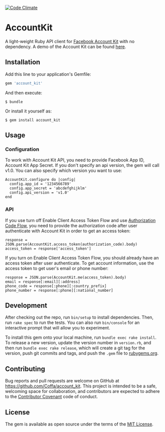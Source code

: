 [![Code Climate](https://codeclimate.com/github/Coffa/account_kit/badges/gpa.svg)](https://codeclimate.com/github/Coffa/account_kit)

# AccountKit
A light-weight Ruby API client for [Facebook Account Kit](https://developers.facebook.com/docs/accountkit) with no dependency.
A demo of the Account Kit can be found [here](https://www.facebook.com/FacebookforDevelopers/videos/10153620979588553/).

## Installation

Add this line to your application's Gemfile:

```ruby
gem 'account_kit'
```

And then execute:

    $ bundle

Or install it yourself as:

    $ gem install account_kit

## Usage

### Configuration

To work with Account Kit API, you need to provide Facebook App ID, Account Kit App Secret. If you don't specify an api version, the gem will call v1.0. You can also specify which version you want to use:

```
AccountKit.configure do |config|
  config.app_id = '1234566789'
  config.app_secret = 'abcdefghijklm'
  config.api_version = 'v1.0'
end
```

### API

If you use turn off Enable Client Access Token Flow and use [Authorization Code Flow](https://developers.facebook.com/docs/accountkit/accesstokens), you need to provide the authorization code after user authenticate with Account Kit in order to get an access token:

```
response = JSON.parse(AccountKit.access_token(authorization_code).body)
access_token = response['access_token']
```
If you turn on Enable Client Access Token Flow, you should already have an access token after user authenticate. To get account information, use the access token to get user's email or phone number:

```
response = JSON.parse(AccountKit.me(access_token).body)
email = response[:email][:address]
phone_code = response[:phone][:country_prefix]
phone_number = response[:phone][:national_number]
```

## Development

After checking out the repo, run `bin/setup` to install dependencies. Then, run `rake spec` to run the tests. You can also run `bin/console` for an interactive prompt that will allow you to experiment.

To install this gem onto your local machine, run `bundle exec rake install`. To release a new version, update the version number in `version.rb`, and then run `bundle exec rake release`, which will create a git tag for the version, push git commits and tags, and push the `.gem` file to [rubygems.org](https://rubygems.org).

## Contributing

Bug reports and pull requests are welcome on GitHub at https://github.com/Coffa/account_kit. This project is intended to be a safe, welcoming space for collaboration, and contributors are expected to adhere to the [Contributor Covenant](http://contributor-covenant.org) code of conduct.


## License

The gem is available as open source under the terms of the [MIT License](http://opensource.org/licenses/MIT).

